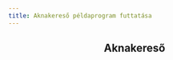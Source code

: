 ```yaml
---
title: Aknakereső példaprogram futtatása
---
```


<h2 style="text-align:center;">Aknakereső</h2>

<Aknakereso />
